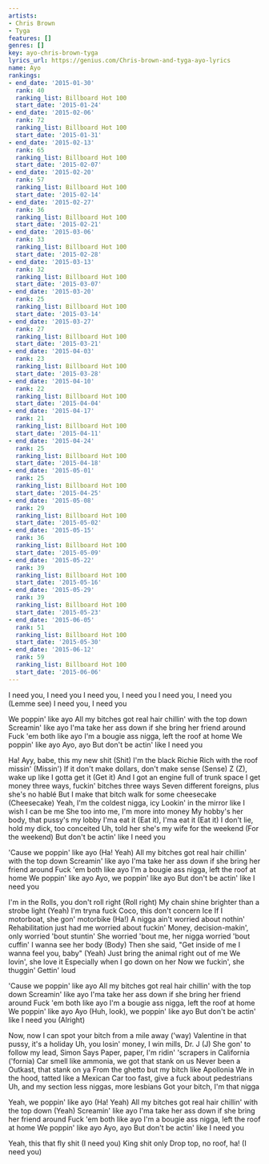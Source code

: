 ```yaml
---
artists:
- Chris Brown
- Tyga
features: []
genres: []
key: ayo-chris-brown-tyga
lyrics_url: https://genius.com/Chris-brown-and-tyga-ayo-lyrics
name: Ayo
rankings:
- end_date: '2015-01-30'
  rank: 40
  ranking_list: Billboard Hot 100
  start_date: '2015-01-24'
- end_date: '2015-02-06'
  rank: 72
  ranking_list: Billboard Hot 100
  start_date: '2015-01-31'
- end_date: '2015-02-13'
  rank: 65
  ranking_list: Billboard Hot 100
  start_date: '2015-02-07'
- end_date: '2015-02-20'
  rank: 57
  ranking_list: Billboard Hot 100
  start_date: '2015-02-14'
- end_date: '2015-02-27'
  rank: 36
  ranking_list: Billboard Hot 100
  start_date: '2015-02-21'
- end_date: '2015-03-06'
  rank: 33
  ranking_list: Billboard Hot 100
  start_date: '2015-02-28'
- end_date: '2015-03-13'
  rank: 32
  ranking_list: Billboard Hot 100
  start_date: '2015-03-07'
- end_date: '2015-03-20'
  rank: 25
  ranking_list: Billboard Hot 100
  start_date: '2015-03-14'
- end_date: '2015-03-27'
  rank: 27
  ranking_list: Billboard Hot 100
  start_date: '2015-03-21'
- end_date: '2015-04-03'
  rank: 23
  ranking_list: Billboard Hot 100
  start_date: '2015-03-28'
- end_date: '2015-04-10'
  rank: 22
  ranking_list: Billboard Hot 100
  start_date: '2015-04-04'
- end_date: '2015-04-17'
  rank: 21
  ranking_list: Billboard Hot 100
  start_date: '2015-04-11'
- end_date: '2015-04-24'
  rank: 25
  ranking_list: Billboard Hot 100
  start_date: '2015-04-18'
- end_date: '2015-05-01'
  rank: 25
  ranking_list: Billboard Hot 100
  start_date: '2015-04-25'
- end_date: '2015-05-08'
  rank: 29
  ranking_list: Billboard Hot 100
  start_date: '2015-05-02'
- end_date: '2015-05-15'
  rank: 36
  ranking_list: Billboard Hot 100
  start_date: '2015-05-09'
- end_date: '2015-05-22'
  rank: 39
  ranking_list: Billboard Hot 100
  start_date: '2015-05-16'
- end_date: '2015-05-29'
  rank: 39
  ranking_list: Billboard Hot 100
  start_date: '2015-05-23'
- end_date: '2015-06-05'
  rank: 51
  ranking_list: Billboard Hot 100
  start_date: '2015-05-30'
- end_date: '2015-06-12'
  rank: 59
  ranking_list: Billboard Hot 100
  start_date: '2015-06-06'
---
```

I need you, I need you
I need you, I need you
I need you, I need you (Lemme see)
I need you, I need you


We poppin' like ayo
All my bitches got real hair chillin' with the top down
Screamin' like ayo
I'ma take her ass down if she bring her friend around
Fuck 'em both like ayo
I'm a bougie ass nigga, left the roof at home
We poppin' like ayo
Ayo, ayo
But don't be actin' like I need you


Ha!
Ayy, babe, this my new shit (Shit)
I'm the black Richie Rich with the roof missin' (Missin')
If it don't make dollars, don't make sense (Sense)
Z (Z), wake up like I gotta get it (Get it)
And I got an engine full of trunk space
I get money three ways, fuckin' bitches three ways
Seven different foreigns, plus she's no hablé
But I make that bitch walk for some cheesecake (Cheesecake)
Yeah, I'm the coldest nigga, icy
Lookin' in the mirror like I wish I can be me
She too into me, I'm more into money
My hobby's her body, that pussy's my lobby
I'ma eat it (Eat it), I'ma eat it (Eat it)
I don't lie, hold my dick, too conceited
Uh, told her she's my wife for the weekend (For the weekend)
But don't be actin' like I need you


'Cause we poppin' like ayo (Ha! Yeah)
All my bitches got real hair chillin' with the top down
Screamin' like ayo
I'ma take her ass down if she bring her friend around
Fuck 'em both like ayo
I'm a bougie ass nigga, left the roof at home
We poppin' like ayo
Ayo, we poppin' like ayo
But don't be actin' like I need you


I'm in the Rolls, you don't roll right (Roll right)
My chain shine brighter than a strobe light (Yeah)
I'm tryna fuck Coco, this don't concern Ice
If I motorboat, she gon' motorbike (Ha!)
A nigga ain't worried about nothin'
Rehabilitation just had me worried about fuckin'
Money, decision-makin', only worried 'bout stuntin'
She worried 'bout me, her nigga worried 'bout cuffin'
I wanna see her body (Body)
Then she said, "Get inside of me
I wanna feel you, baby" (Yeah)
Just bring the animal right out of me
We lovin', she love it
Especially when I go down on her
Now we fuckin', she thuggin'
Gettin' loud


'Cause we poppin' like ayo
All my bitches got real hair chillin' with the top down
Screamin' like ayo
I'ma take her ass down if she bring her friend around
Fuck 'em both like ayo
I'm a bougie ass nigga, left the roof at home
We poppin' like ayo
Ayo (Huh, look), we poppin' like ayo
But don't be actin' like I need you (Alright)


Now, now I can spot your bitch from a mile away ('way)
Valentine in that pussy, it's a holiday
Uh, you losin' money, I win mills, Dr. J (J)
She gon' to follow my lead, Simon Says
Paper, paper, I'm ridin' 'scrapers in California ('fornia)
Car smell like ammonia, we got that stank on us
Never been a Outkast, that stank on ya
From the ghetto but my bitch like Apollonia
We in the hood, tatted like a Mexican
Car too fast, give a fuck about pedestrians
Uh, and my section less niggas, more lesbians
Got your bitch, I'm that nigga


Yeah, we poppin' like ayo (Ha! Yeah)
All my bitches got real hair chillin' with the top down (Yeah)
Screamin' like ayo
I'ma take her ass down if she bring her friend around
Fuck 'em both like ayo
I'm a bougie ass nigga, left the roof at home
We poppin' like ayo
Ayo, ayo
But don't be actin' like I need you


Yeah, this that fly shit (I need you)
King shit only
Drop top, no roof, ha!
(I need you)
